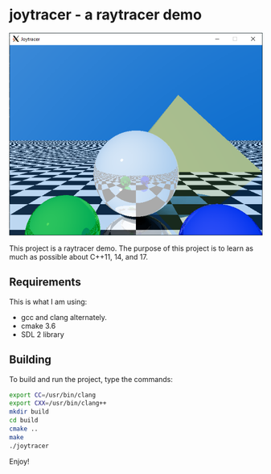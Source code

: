 # joytracer - a raytracer demo

![A screenshot from the sun branch.](docs/pictures/shot003.png)

This project is a raytracer demo. The purpose of this project is to learn as much as possible about C++11, 14, and 17.

## Requirements

This is what I am using:

* gcc and clang alternately.
* cmake 3.6
* SDL 2 library

## Building

To build and run the project, type the commands:

```sh
export CC=/usr/bin/clang
export CXX=/usr/bin/clang++
mkdir build
cd build
cmake ..
make
./joytracer
```

Enjoy!
